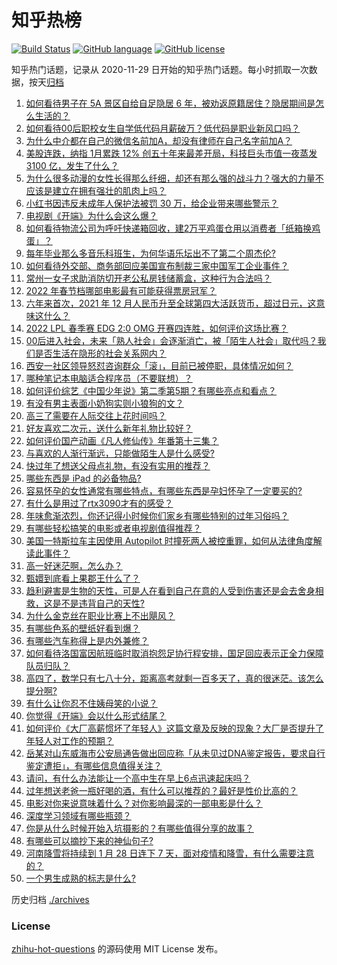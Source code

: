 # 知乎热榜
[![Build Status](https://github.com/ToWeLong/zhihu-hot-questions/workflows/CI/badge.svg)](https://github.com/ToWeLong/zhihu-hot-questions/actions)
[![GitHub language](https://img.shields.io/badge/language-golang-orange.svg)](https://golang.org/)
[![GitHub license](https://img.shields.io/github/license/ToWeLong/zhihu-hot-questions)](https://github.com/ToWeLong/zhihu-hot-questions/blob/main/LICENSE)

知乎热门话题，记录从 2020-11-29 日开始的知乎热门话题。每小时抓取一次数据，按天[归档](./archives)

<!-- BEGIN -->

1. [如何看待男子在 5A 景区自给自足隐居 6 年，被劝返原籍居住？隐居期间是怎么生活的？](https://www.zhihu.com/question/512828398)
1. [如何看待00后职校女生自学低代码月薪破万？低代码是职业新风口吗？](https://www.zhihu.com/question/512701525)
1. [为什么中介都在自己的微信名前加A，却没有律师在自己名字前加A？](https://www.zhihu.com/question/510255828)
1. [美股连跌，纳指 1月累跌 12% 创五十年来最差开局，科技巨头市值一夜蒸发 3100 亿，发生了什么？](https://www.zhihu.com/question/512801330)
1. [为什么很多动漫的女性长得那么纤细，却还有那么强的战斗力？强大的力量不应该是建立在拥有强壮的肌肉上吗？](https://www.zhihu.com/question/512227995)
1. [小红书因违反未成年人保护法被罚 30 万，给企业带来哪些警示？](https://www.zhihu.com/question/512962779)
1. [电视剧《开端》为什么会这么爆？](https://www.zhihu.com/question/512458120)
1. [如何看待物流公司为呼吁快递箱回收，建2万平鸡蛋仓用以消费者「纸箱换鸡蛋」？](https://www.zhihu.com/question/512838433)
1. [每年毕业那么多音乐科班生，为何华语乐坛出不了第二个周杰伦?](https://www.zhihu.com/question/512363104)
1. [如何看待外交部、商务部回应美国宣布制裁三家中国军工企业事件？](https://www.zhihu.com/question/512711928)
1. [常州一女子求助消防切开老公私房钱储蓄盒，这种行为合法吗？](https://www.zhihu.com/question/512801103)
1. [2022 年春节档哪部电影最有可能获得票房冠军？](https://www.zhihu.com/question/510459594)
1. [六年来首次，2021 年 12 月人民币升至全球第四大活跃货币，超过日元，这意味这什么？](https://www.zhihu.com/question/512666171)
1. [2022 LPL 春季赛 EDG 2:0 OMG 开赛四连胜，如何评价这场比赛？](https://www.zhihu.com/question/512877263)
1. [00后进入社会，未来「熟人社会」会逐渐消亡，被「陌生人社会」取代吗？我们是否生活在隐形的社会关系网内？](https://www.zhihu.com/question/512411775)
1. [西安一社区领导怒怼咨询群众「滚」，目前已被停职，具体情况如何？](https://www.zhihu.com/question/512955471)
1. [哪种笔记本电脑适合程序员（不要联想）？](https://www.zhihu.com/question/503059675)
1. [如何评价综艺《中国少年说》第二季第5期？有哪些亮点和看点？](https://www.zhihu.com/question/512876274)
1. [有没有男主表面小奶狗实则小狼狗的文？](https://www.zhihu.com/question/396100838)
1. [高三了需要在人际交往上花时间吗？](https://www.zhihu.com/question/512563049)
1. [好友喜欢二次元，送什么新年礼物比较好？](https://www.zhihu.com/question/512782019)
1. [如何评价国产动画《凡人修仙传》年番第十三集？](https://www.zhihu.com/question/512683752)
1. [与喜欢的人渐行渐远，只能做陌生人是什么感受?](https://www.zhihu.com/question/511984667)
1. [快过年了想送父母点礼物，有没有实用的推荐？](https://www.zhihu.com/question/508316443)
1. [哪些东西是 iPad 的必备物品?](https://www.zhihu.com/question/500149982)
1. [容易怀孕的女性通常有哪些特点，有哪些东西是孕妇怀孕了一定要买的?](https://www.zhihu.com/question/485060804)
1. [有什么是用过了rtx3090才有的感受？](https://www.zhihu.com/question/461086235)
1. [年味愈渐浓烈，你还记得小时候你们家乡有哪些特别的过年习俗吗？](https://www.zhihu.com/question/509771647)
1. [有哪些轻松搞笑的电影或者电视剧值得推荐？](https://www.zhihu.com/question/507870161)
1. [美国一特斯拉车主因使用 Autopilot 时撞死两人被控重罪，如何从法律角度解读此事件？](https://www.zhihu.com/question/512458621)
1. [高一好迷茫啊，怎么办？](https://www.zhihu.com/question/512855609)
1. [甄嬛到底看上果郡王什么了？](https://www.zhihu.com/question/477830515)
1. [趋利避害是生物的天性，可是人在看到自己在意的人受到伤害还是会去舍身相救，这是不是违背自己的天性?](https://www.zhihu.com/question/512746464)
1. [为什么金克丝在职业比赛上不出飓风？](https://www.zhihu.com/question/512185975)
1. [有哪些色系的壁纸好看到爆？](https://www.zhihu.com/question/331260904)
1. [有哪些汽车称得上是内外兼修？](https://www.zhihu.com/question/512938622)
1. [如何看待洛国富因航班临时取消抱怨足协行程安排，国足回应表示正全力保障队员归队？](https://www.zhihu.com/question/512933521)
1. [高四了，数学只有七八十分，距离高考就剩一百多天了，真的很迷茫。该怎么提分啊?](https://www.zhihu.com/question/512945254)
1. [有什么让你忍不住姨母笑的小说？](https://www.zhihu.com/question/443447926)
1. [你觉得《开端》会以什么形式结尾？](https://www.zhihu.com/question/511797460)
1. [如何评价《大厂高薪惯坏了年轻人》这篇文章及反映的现象？大厂是否提升了年轻人对工作的预期？](https://www.zhihu.com/question/512491583)
1. [岳某对山东威海市公安局通告做出回应称「从未见过DNA鉴定报告，要求自行鉴定遭拒」，有哪些信息值得关注？](https://www.zhihu.com/question/512721535)
1. [请问，有什么办法能让一个高中生在早上6点迅速起床吗？](https://www.zhihu.com/question/511933113)
1. [过年想送老爸一瓶好喝的酒，有什么可以推荐的？最好是性价比高的？](https://www.zhihu.com/question/512165337)
1. [电影对你来说意味着什么？对你影响最深的一部电影是什么？](https://www.zhihu.com/question/512712693)
1. [深度学习领域有哪些瓶颈？](https://www.zhihu.com/question/40577663)
1. [你是从什么时候开始入坑摄影的？有哪些值得分享的故事？](https://www.zhihu.com/question/512353648)
1. [有哪些可以摘抄下来的神仙句子?](https://www.zhihu.com/question/349506586)
1. [河南降雪将持续到 1 月 28 日连下 7 天，面对疫情和降雪，有什么需要注意的？](https://www.zhihu.com/question/512834941)
1. [一个男生成熟的标志是什么?](https://www.zhihu.com/question/407184786)

<!-- END -->

历史归档 [./archives](./archives)


### License
[zhihu-hot-questions](https://github.com/towelong/zhihu-hot-questions) 的源码使用 MIT License 发布。